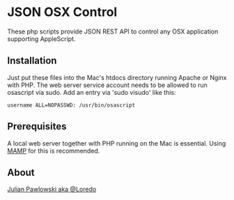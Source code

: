 # JSON OSX Control

These php scripts provide JSON REST API to control any OSX application supporting AppleScript.


## Installation
Just put these files into the Mac's htdocs directory running Apache or Nginx with PHP.
The web server service account needs to be allowed to run osascript via sudo. Add an entry via 'sudo visudo' like this:

````
username ALL=NOPASSWD: /usr/bin/osascript
````


## Prerequisites

A local web server together with PHP running on the Mac is essential.
Using [MAMP](http://http://www.mamp.info) for this is recommended.


## About

[Julian Pawlowski aka @Loredo](http://twitter.com/Loredo)

